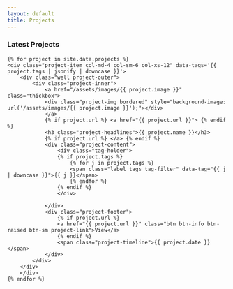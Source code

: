 ```yaml
---
layout: default
title: Projects
---
```

### Latest Projects

 <div class="projects row">
    <!-- {% include project_tags.html %} -->

    {% for project in site.data.projects %}
    <div class="project-item col-md-4 col-sm-6 col-xs-12" data-tags='{{ project.tags | jsonify | downcase }}'>
        <div class="well project-outer">
            <div class="project-inner">
                <a href="/assets/images/{{ project.image }}" class="thickbox">
                <div class="project-img bordered" style="background-image: url('/assets/images/{{ project.image }}');"></div>
                </a>
                {% if project.url %} <a href="{{ project.url }}"> {% endif %}
                <h3 class="project-headlines">{{ project.name }}</h3>
                {% if project.url %} </a> {% endif %}
                <div class="project-content">
                    <div class="tag-holder">
                    {% if project.tags %} 
                        {% for j in project.tags %}
                        <span class="label tags tag-filter" data-tag="{{ j | downcase }}">{{ j }}</span>
                        {% endfor %}
                    {% endif %}
                    </div>
                    
                </div>
                <div class="project-footer"> 
                    {% if project.url %} 
                    <a href="{{ project.url }}" class="btn btn-info btn-raised btn-sm project-link">View</a>
                    {% endif %}
                    <span class="project-timeline">{{ project.date }}</span>
                </div>
            </div>
        </div>
        </div>
    {% endfor %}
</div>
    

